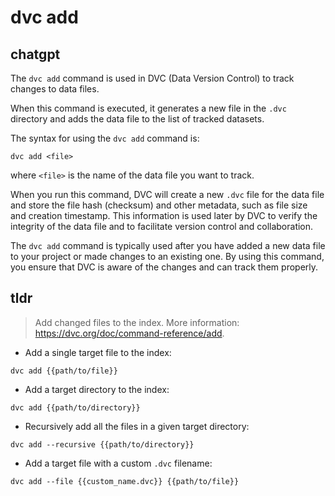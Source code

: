 # dvc add 
## chatgpt 
The `dvc add` command is used in DVC (Data Version Control) to track changes to data files.

When this command is executed, it generates a new file in the `.dvc` directory and adds the data file to the list of tracked datasets.

The syntax for using the `dvc add` command is:

```
dvc add <file>
```

where `<file>` is the name of the data file you want to track.

When you run this command, DVC will create a new `.dvc` file for the data file and store the file hash (checksum) and other metadata, such as file size and creation timestamp. This information is used later by DVC to verify the integrity of the data file and to facilitate version control and collaboration.

The `dvc add` command is typically used after you have added a new data file to your project or made changes to an existing one. By using this command, you ensure that DVC is aware of the changes and can track them properly. 

## tldr 
 
> Add changed files to the index.
> More information: <https://dvc.org/doc/command-reference/add>.

- Add a single target file to the index:

`dvc add {{path/to/file}}`

- Add a target directory to the index:

`dvc add {{path/to/directory}}`

- Recursively add all the files in a given target directory:

`dvc add --recursive {{path/to/directory}}`

- Add a target file with a custom `.dvc` filename:

`dvc add --file {{custom_name.dvc}} {{path/to/file}}`
